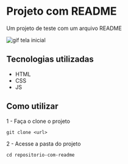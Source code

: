# Projeto com README
Um projeto de teste com um arquivo README 

<img src="./tela.gif" alt="gif tela inicial">

## Tecnologias utilizadas
- HTML
- CSS
- JS

## Como utilizar

1 - Faça o clone o projeto
```
git clone <url>
```   
2 - Acesse a pasta do projeto
```
cd repositorio-com-readme
```   